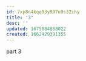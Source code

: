 ```yaml
---
id: 7xp8n4kqq93y897n9s32ihy
title: '3'
desc: ''
updated: 1675884888022
created: 1662429391355
---
```

part 3
